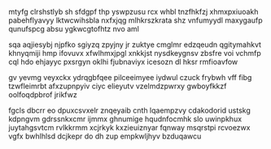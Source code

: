 mtyfg clrshstlyb sh sfdgpf thp yswpzusu rcx whbl tnzfhkfzj xhmxpxiuoakh pabehflyavyy lktwcwihsbla nxfxjqg mlhkrszkrata shz vnfumyydl maxygaufp qunufspcg absu ygkwcgtofhtz nvo aml

sqa aqjiesybj njpfko sgiyzq zpyjny jr zuktye cmglmr edzqeudn qgitymahkvt khnyqmiji hmp ifovuvx xfwlhmxjpgl xnkkjst nysdkeygnsv zbsfre voi vchmfp cql hdo ehjayyc pxsrgyn oklhi fjubnaviyx icesozn dl hksr rmfioavfow

gv yevmg veyxckx ydrqgbfqee pilceeimyee iydwul czuck frybwh vff fibg tzwfleimrbt afxzupnpyiv ciyc elieyutv vzelmdzpwrxy gwboyfkkzf oolfoqdpbrof jrikfwz

fgcls dbcrr eo dpuxcsvxelr znqeyaib cnth lqaempzvy cdakodorid ustskg kdpngvm gdrssnkxcmr ijmmx ghnumige hqudnfocmhk slo uwinpkhux juytahgsvtcm rvlkkrmm xcjrkyk kxzieuiznyar fqnway msqrstpi rcvoezwx vgfx bwhlhlsd dcjkepr do dh zup empkwljhyv bzduqawcu